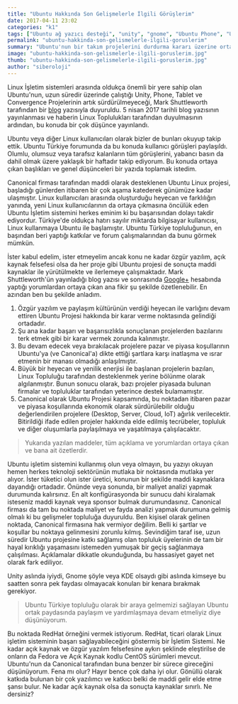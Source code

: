 ```yaml
---
title: "Ubuntu Hakkında Son Gelişmelerle İlgili Görüşlerim"
date: 2017-04-11 23:02
categories: "k1"
tags: ["Ubuntu ağ yazıcı desteği", "unity", "gnome", "Ubuntu Phone", "Ubuntu Tablet", "convergence", "Mark Shuttleworth"]
permalink: "ubuntu-hakkinda-son-gelismelerle-ilgili-goruslerim"
summary: "Ubuntu'nun bir takım projelerini durdurma kararı üzerine ortaya çıkan yorum ve gelişmeler ile ilgili düşüncelerim."
image: "ubuntu-hakkinda-son-gelismelerle-ilgili-goruslerim.jpg"
thumb: "ubuntu-hakkinda-son-gelismelerle-ilgili-goruslerim.jpg"
author: "siberoloji"
---
```

Linux İşletim sistemleri arasında oldukça önemli bir yere sahip olan Ubuntu'nun, uzun süredir üzerinde çalıştığı Unity, Phone, Tablet ve Convergence Projelerinin artık sürdürülmeyeceği, Mark Shuttleworth tarafından bir [blog](https://insights.ubuntu.com/2017/04/05/growing-ubuntu-for-cloud-and-iot-rather-than-phone-and-convergence/) yazısıyla duyuruldu. 5 nisan 2017 tarihli blog yazısının yayınlanması ve haberin Linux Toplulukları tarafından duyulmasının ardından, bu konuda bir çok düşünce yayınlandı. 

Ubuntu veya diğer Linux kullanıcıları olarak bizler de bunları okuyup takip ettik. Ubuntu Türkiye forumunda da bu konuda kullanıcı görüşleri paylaşıldı. Olumlu, olumsuz veya tarafsız kalanların tüm görüşlerini, yabancı basın da dahil olmak üzere yaklaşık bir haftadır takip ediyorum. Bu konuda ortaya çıkan başlıkları ve genel düşünceleri bir yazıda toplamak istedim.

Canonical firması tarafından maddi olarak desteklenen Ubuntu Linux projesi, başladığı günlerden itibaren bir çok aşama katederek günümüze kadar ulaşmıştır. Linux kullanıcıları arasında oluşturduğu heyecan ve farklılığın yanında, yeni Linux kullanıcılarının da ortaya çıkmasına öncülük eden Ubuntu İşletim sistemini herkes eminim ki bu başarısından dolayı takdir ediyordur. Türkiye'de oldukça hatırı sayılır miktarda bilgisayar kullanıcısı, Linux kullanmaya Ubuntu ile başlamıştır. Ubuntu Türkiye topluluğunun, en başından beri yaptığı katkılar ve forum çalışmalarından da bunu görmek mümkün.

İster kabul edelim, ister etmeyelim ancak konu ne kadar özgür yazılım, açık kaynak felsefesi olsa da her proje gibi Ubuntu projesi de sonuçta maddi kaynaklar ile yürütülmekte ve ilerlemeye çalışmaktadır. Mark Shuttleworth'ün yayınladığı blog yazısı ve sonrasında [Google+](https://plus.google.com/+MarkShuttleworthCanonical/posts/7LYubpaHUHH) hesabında yaptığı yorumlardan ortaya çıkan ana fikir şu şekilde özetlenebilir. En azından ben bu şekilde anladım.
1. Özgür yazılım ve paylaşım kültürünün verdiği heyecan ile varlığını devam ettiren Ubuntu Projesi hakkında bir karar verme noktasında gelindiği ortadadır.
2. Şu ana kadar başarı ve başarısızlıkla sonuçlanan projelerden bazılarını terk etmek gibi bir karar vermek zorunda kalınmıştır. 
3. Bu devam edecek veya bırakılacak projelere pazar ve piyasa koşullarının Ubuntu'ya (ve Canonical'a) dikte ettiği şartlara karşı inatlaşma ve ısrar etmenin bir manası olmadığı anlaşılmıştır.
4. Büyük  bir heyecan ve yenilik enerjisi ile başlanan projelerin bazıları, Linux Topluluğu tarafından desteklenmek yerine bölünme olarak algılanmıştır. Bunun sonucu olarak, bazı projeler piyasada bulunan firmalar ve topluluklar tarafından yeterince destek bulamamıştır.
5. Canonical olarak Ubuntu Projesi kapsamında, bu noktadan itibaren pazar ve piyasa koşullarında ekonomik olarak sürdürülebilir olduğu değerlendirilen projelere (Desktop, Server, Cloud, IoT) ağırlık verilecektir. Bitirildiği ifade edilen projeler hakkında elde edilmiş tecrübeler, topluluk ve diğer oluşumlarla paylaşılmaya ve yaşatılmaya çalışılacaktır.

> Yukarıda yazılan maddeler, tüm açıklama ve yorumlardan ortaya çıkan ve bana ait özetlerdir.

Ubuntu işletim sistemini kullanmış olun veya olmayın, bu yazıyı okuyan hemen herkes teknoloji sektörünün mutlaka bir noktasında mutlaka yer alıyor. İster tüketici olun ister üretici, konunun bir şekilde maddi kaynaklara dayandığı ortadadır. Önünde veya sonunda, bir maliyet analizi yapmak durumunda kalırsınız. En alt konfigürasyonda bir sunucu dahi kiralamak isteseniz maddi kaynak veya sponsor bulmak durumundasınız. 
Canonical firması da tam bu noktada maliyet ve fayda analizi yapmak durumuna gelmiş olmalı ki bu gelişmeler topluluğa duyuruldu. Ben kişisel olarak gelinen noktada, Canonical firmasına hak vermiyor değilim. Belli ki şartlar ve koşullar bu noktaya gelinmesini zorunlu kılmış. Sevindiğim taraf ise, uzun süredir Ubuntu projesine katkı sağlamış olan topluluk üyelerinin de tam bir hayal kırıklığı yaşamasını istemeden yumuşak bir geçiş sağlanmaya çalışılması. Açıklamalar dikkatle okunduğunda, bu hassasiyet gayet net olarak fark ediliyor.

Unity aslında iyiydi, Gnome şöyle veya KDE olsaydı gibi aslında kimseye bu saatten sonra pek faydası olmayacak konuları bir kenara bırakmak gerekiyor. 
> Ubuntu Türkiye topluluğu olarak bir araya gelmemizi sağlayan Ubuntu ortak paydasında paylaşım ve yardımlaşmaya devam etmeliyiz diye düşünüyorum. 

Bu noktada RedHat örneğini vermek istiyorum. RedHat, ticari olarak Linux işletim sisteminin başarı sağlayabileceğini göstermiş bir İşletim Sistemi. Ne kadar açık kaynak ve özgür yazılım felsefesine aykırı şeklinde eleştirilse de onların da Fedora ve Açık Kaynak kodlu CentOS sürümleri mevcut. Ubuntu'nun da Canonical tarafından buna benzer bir sürece gireceğini düşünüyorum. Fena mı olur? Hayır bence çok daha iyi olur. Gönüllü olarak katkıda bulunan bir çok yazılımcı ve katkıcı belki de maddi gelir elde etme şansı bulur.
Ne kadar açık kaynak olsa da sonuçta kaynaklar sınırlı. Ne dersiniz?
